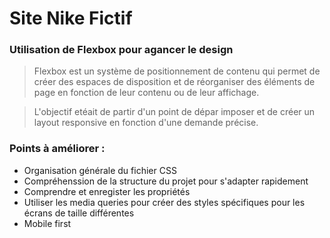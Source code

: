 # Site Nike Fictif

### Utilisation de Flexbox pour agancer le design

> Flexbox est un système de positionnement de contenu qui permet de créer des espaces de disposition et de réorganiser des éléments de page en fonction de leur contenu ou de leur affichage.

> L'objectif etéait de partir d'un point de dépar imposer et de créer un layout responsive en fonction d'une demande précise.

### Points à améliorer :

- Organisation générale du fichier CSS
- Compréhenssion de la structure du projet pour s'adapter rapidement
- Comprendre et enregister les propriétés
- Utiliser les media queries pour créer des styles spécifiques pour les écrans de taille différentes
- Mobile first

